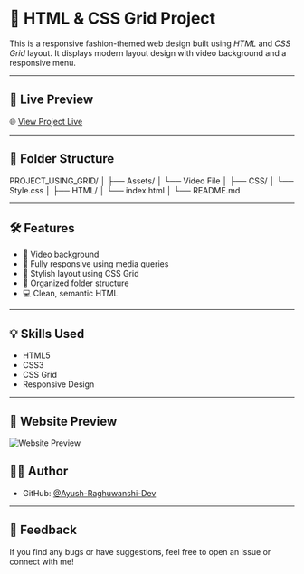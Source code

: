 # 🎨 HTML & CSS Grid Project

This is a responsive fashion-themed web design built using *HTML* and *CSS Grid* layout. It displays modern layout design with video background and a responsive menu.

---

## 🔗 Live Preview

🌐 [View Project Live](https://ayush-raghuwanshi-dev.github.io/HTML-CSS-Grid-Project/)

---

## 📁 Folder Structure

PROJECT_USING_GRID/
│
├── Assets/
│   └── Video File
│
├── CSS/
│   └── Style.css
│
├── HTML/
│   └── index.html
│
└── README.md

---

## 🛠 Features

- 🎥 Video background
- 📱 Fully responsive using media queries
- 🎨 Stylish layout using CSS Grid
- 📂 Organized folder structure
- 💻 Clean, semantic HTML

---

## 💡 Skills Used

- HTML5
- CSS3
- CSS Grid
- Responsive Design

---
## 📸 Website Preview

![Website Preview](../Assets/Preview.png)

## 🙋‍♂ Author

- GitHub: [@Ayush-Raghuwanshi-Dev](https://github.com/Ayush-Raghuwanshi-Dev)

---
## 📩 Feedback

If you find any bugs or have suggestions, feel free to open an issue or connect with me!
